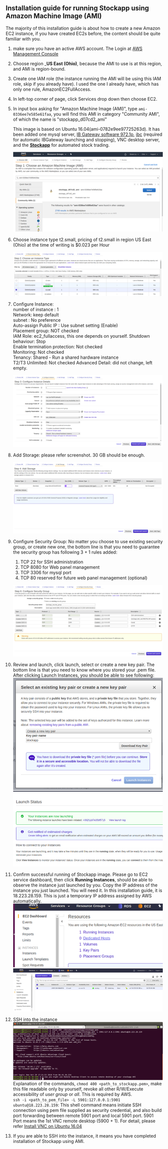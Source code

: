 ## Installation guide for running Stockapp using Amazon Machine Image (AMI) 

The majority of this installation guide is about how to create a new Amazon EC2 instance, if you 
have created EC2s before, the content should be quite familiar with you.

1. make sure you have an active AWS account. The Login at [AWS Management Console][1]
2. Choose region ___US East (Ohio)__, because the AMI to use is at this region, and AMI is region-bound.
3. Create one IAM role (the instance running the AMI will be using this IAM role, skip if you already have). 
   I used the one I already have, which has only one rule, AmazonEC2FullAccess. 
4. In left-top corner of page, click Services drop down then choose EC2.
5. In input box asking for "Amazon Machine Image (AMI)", type `ami-0336ee7e585e61faa`, you will find
   this AMI in category "Community AMI", of which the name is "stockapp_d07cd2_ami"
   
   This image is based on Ubuntu 16.04(ami-0782e9ee97725263d). It has been added one mysql server, 
   [IB Gateway software 972.1p][2], [ibc][5] (required for automatic IBGateway launching and 
   stopping), VNC desktop server, and the [__Stockapp__][3] for automated stock trading.
   
   ![ami choose](resources/pics/aws_installation_001_choose_ami.png "AMI choosing")
6. Choose instance type t2.small, pricing of t2.small in region US East (Ohio) at the time of writing
   is $0.023 per Hour
   
   ![instance choose](resources/pics/aws_installation_002_choose_instance_type.png "aws instance type")
7. Configure Instance:   
   number of instance : 1   
   Network: keep default   
   subnet : No preference   
   Auto-assign Public IP : Use subnet setting (Enable)  
   Placement group: NOT checked  
   IAM Role: ec2_fullaccess, this one depends on yourself.
   Shutdown behaviour: Stop  
   Enable termination protection: Not checked  
   Monitoring: Not checked  
   Tenancy: Shared - Run a shared hardware instance  
   T2/T3 Unlimited: Not checked
   Advanced Detail: did not change, left empty.  
   
   ![configure instance](resources/pics/aws_installation_003_configure_instance.png "configure instance")
8. Add Storage: please refer screenshot. 30 GB should be enough.

   ![add storage](resources/pics/aws_installation_004_add_storage.png "add storage")
9. Configure Security Group: No matter you choose to use existing security 
   group, or create new one, the bottom line is that you need to guarantee the security group has 
   following 3 + 1 rules added:
   1. TCP 22 for SSH administration
   2. TCP 8080 for Web panel management
   3. TCP 3306 for mysql port
   4. TCP 80 reserved for future web panel management (optional)
   
   ![configure_security](resources/pics/aws_installation_005_configure_security.png "configure security")
10. Review and launch, click launch, select or create a new key pair. The bottom line is that you 
   need to know where you stored your .pem file. After clicking Launch Instances, you should be able
   to see following:  
   ![after_review_launch](resources/pics/aws_installation_006_select_keypair.png "after review launch")  
   ![after_review_launch](resources/pics/aws_installation_007_after_review_launch.png "after review launch")

11. Confirm successful running of Stockapp image. Please go to EC2 service dashboard, then click 
    __Running Instances__, should be able to observe the instance just launched by you. Copy the IP 
    address of the instance you just launched. You will need it. In this installation guide, it is
    18.223.28.159. This is just a temporary IP address assigned by AWS automatically.   
    ![click_running_instances](resources/pics/aws_installation_008_click_running_instances.png "click running instances")  
    ![check_running_instances](resources/pics/aws_installation_009_check_running_instances.png "check_running_instances")

12. SSH into the instance
    ![ssh_into_instances](resources/pics/aws_installation_010_ssh_into_instances.png "ssh into instances")  
    Explanation of the commands, `chmod 400 <path_to_stockapp.pem>`, make this file readable only 
    by yourself, revoke all other R/W/Execute accessibility of *user group* or *all*. This is required
    by AWS.  
    `ssh -i <path_to_pem_file> -L 5901:127.0.0.1:5901 ubuntu@18.223.28.159`: This shell command 
    means initiate SSH connection using pem file supplied as security credential, and also build 
    port forwarding between remote 5901 port and local 5901 port. 5901 Port means the 1st VNC remote desktop (5900 + 1).
    For detail, please refer [Install VNC on Ubuntu 16.04][4]

13. If you are able to SSH into the instance, it means you have completed installation of Stockapp using AMI.  

[1]: https://aws.amazon.com/console/
[2]: https://www.interactivebrokers.com/en/index.php?f=16457
[3]: https://github.com/bovetliu/PortfolioTrackingIntro/releases/tag/1.0
[4]: https://www.linode.com/docs/applications/remote-desktop/install-vnc-on-ubuntu-16-04/#connect-to-vnc-from-your-desktop
[5]: https://github.com/IbcAlpha/IBC